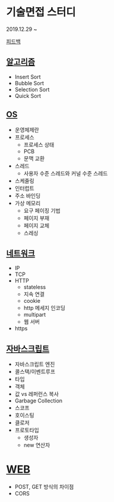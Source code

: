 # 기술면접 스터디

2019.12.29 ~

[피드백](https://hackmd.io/v0F49IQsTfCyePNPnBF5Sw?both)

## [알고리즘](/algorithm/day2.md)

- Insert Sort
- Bubble Sort
- Selection Sort
- Quick Sort

## [OS](/os/os.md)

- 운영체제란
- 프로세스
  - 프로세스 상태
  - PCB
  - 문맥 교환
- 스레드
  - 사용자 수준 스레드와 커널 수준 스레드
- 스케줄링
- 인터럽트
- 주소 바인딩
- 가상 메모리
  - 요구 페이징 기법
  - 페이지 부재
  - 페이지 교체
  - 스레싱

## [네트워크](/network/network.md)

- IP
- TCP
- HTTP
  - stateless
  - 지속 연결
  - cookie
  - http 메세지 인코딩
  - multipart
  - 웹 서버
- https

## [자바스크립트](/javascript/js.md)

- 자바스크립트 엔진
- 콜스택/이벤트루프
- 타입
- 객체
- 값 vs 레퍼런스 복사
- Garbage Collection
- 스코프
- 호이스팅
- 클로저
- 프로토타입
  - 생성자
  - new 연산자

# [WEB](/network/web.md)

- POST, GET 방식의 차이점
- CORS

